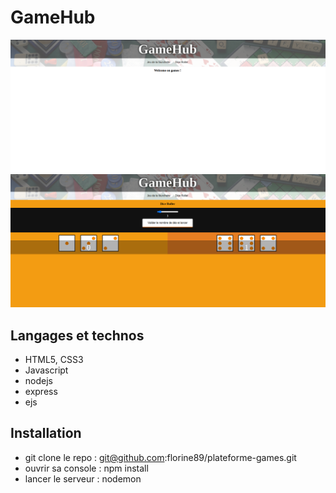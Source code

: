 # GameHub

<img src="gamehub1.png" alt="photo-gamehub" >
<img src="gamehub2.png" alt="photo-gamehub" >

## Langages et technos

- HTML5, CSS3
- Javascript
- nodejs
- express
- ejs

## Installation

- git clone le repo : git@github.com:florine89/plateforme-games.git
- ouvrir sa console : npm install
- lancer le serveur : nodemon

